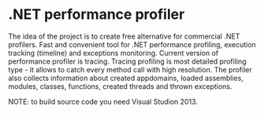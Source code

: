 # .NET performance profiler

The idea of the project is to create free alternative for commercial .NET profilers. Fast and convenient tool for .NET performance profiling, execution tracking (timeline) and exceptions monitoring. 
Current version of performance profiler is tracing. Tracing profiling is most detailed profiling type - it allows to catch every method call with high resolution.
The profiler also collects information about created appdomains, loaded assemblies, modules, classes, functions, created threads and thrown exceptions.


NOTE: to build source code you need Visual Studion 2013.
